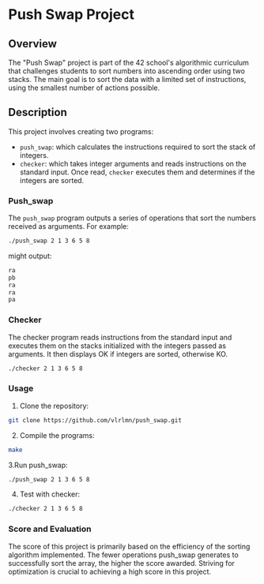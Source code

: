# Push Swap Project

## Overview
The "Push Swap" project is part of the 42 school's algorithmic curriculum that challenges students to sort numbers into ascending order using two stacks. The main goal is to sort the data with a limited set of instructions, using the smallest number of actions possible.

## Description
This project involves creating two programs: 
- `push_swap`: which calculates the instructions required to sort the stack of integers.
- `checker`: which takes integer arguments and reads instructions on the standard input. Once read, `checker` executes them and determines if the integers are sorted.

### Push_swap
The `push_swap` program outputs a series of operations that sort the numbers received as arguments. For example:

```bash
./push_swap 2 1 3 6 5 8
```
might output:

```bash
ra
pb
ra
ra
pa
```

### Checker
The checker program reads instructions from the standard input and executes them on the stacks initialized with the integers passed as arguments. It then displays OK if integers are sorted, otherwise KO.

```bash
./checker 2 1 3 6 5 8
```
### Usage

1. Clone the repository:
```bash
git clone https://github.com/vlrlmn/push_swap.git
```
2. Compile the programs:
```bash
make
```

3.Run push_swap:
```bash
./push_swap 2 1 3 6 5 8
```

4. Test with checker:
```bash
./checker 2 1 3 6 5 8
```

### Score and Evaluation

The score of this project is primarily based on the efficiency of the sorting algorithm implemented. The fewer operations push_swap generates to successfully sort the array, the higher the score awarded. Striving for optimization is crucial to achieving a high score in this project.


